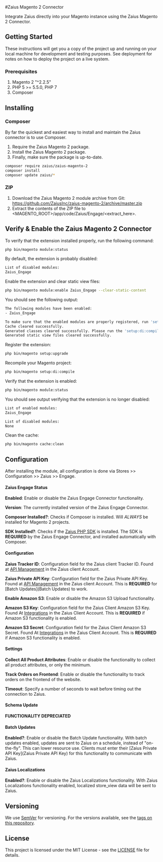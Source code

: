 #Zaius Magento 2 Connector

Integrate Zaius directly into your Magento instance using the Zaius Magento 2 Connector.

## Getting Started

These instructions will get you a copy of the project up and running on your local machine for development and testing purposes. See deployment for notes on how to deploy the project on a live system.

### Prerequisites

1. Magento 2 "^2.2.5"
2. PHP 5 >= 5.5.0, PHP 7
3. Composer

## Installing

### Composer

By far the quickest and easiest way to install and maintain the Zaius connector is to use Composer.

1. Require the Zaius Magento 2 package.
2. Install the Zaius Magento 2 package.
3. Finally, make sure the package is up-to-date.

```bash
composer require zaius/zaius-magento-2
composer install
composer update zaius/*
```

### ZIP

1. Download the Zaius Magento 2 module archive from Git: https://github.com/ZaiusInc/zaius-magento-2/archive/master.zip
2. Extract the contents of the ZIP file to <MAGENTO_ROOT>/app/code/Zaius/Engage/<extract_here>.

## Verify & Enable the Zaius Magento 2 Connector

To verify that the extension installed properly, run the following command:

```bash
php bin/magento module:status
```

By default, the extension is probably disabled:

```bash
List of disabled modules:
Zaius_Engage
```

Enable the extension and clear static view files:

```bash
php bin/magento module:enable Zaius_Engage --clear-static-content
```

You should see the following output:

```bash
The following modules have been enabled:
- Zaius_Engage

To make sure that the enabled modules are properly registered, run 'setup:upgrade'.
Cache cleared successfully.
Generated classes cleared successfully. Please run the 'setup:di:compile' command to generate classes.
Generated static view files cleared successfully.
```

Register the extension:

```bash
php bin/magento setup:upgrade
```

Recompile your Magento project:

```bash
php bin/magento setup:di:compile
```

Verify that the extension is enabled:

```bash
php bin/magento module:status
```

You should see output verifying that the extension is no longer disabled:

```bash
List of enabled modules:
Zaius_Engage

List of disabled modules:
None
```

Clean the cache:

```bash
php bin/magento cache:clean
```

## Configuration

After installing the module, all configuration is done via Stores >> Configuration >> Zaius >> Engage.

#### Zaius Engage Status

**Enabled**: Enable or disable the Zaius Engage Connector functionality.

**Version**: The currently installed version of the Zaius Engage Connector.

**Composer Installed?**: Checks if Composer is installed. Will *ALWAYS* be installed for Magento 2 projects.

**SDK Installed?**: Checks if the [Zaius PHP SDK](https://github.com/ZaiusInc/zaius-php-sdk) is installed. The SDK is **REQUIRED** by the Zaius Engage Connector, and installed automatically with Composer.

#### Configuration

**Zaius Tracker ID**: Configuration field for the Zaius client Tracker ID. Found at [API Management](https://app.zaius.com/app?scope=731#/api_management) in the Zaius client Account.

**Zaius Private API Key**: Configuration field for the Zaius Private API Key. Found at [API Management](https://app.zaius.com/app?scope=731#/api_management) in the Zaius client Account. This is **REQUIRED** for [Batch Updates](Batch Updates) to work.

**Enable Amazon S3**: Enable or disable the Amazon S3 Upload functionality.

**Amazon S3 Key**: Configuration field for the Zaius Client Amazon S3 Key. Found At [Integrations](https://app.zaius.com/app?scope=731#/integrations?activeTab=amazon_s3) in the Zaius Client Account. This is **REQUIRED** if Amazon S3 functionality is enabled.

**Amazon S3 Secret**: Configuration field for the Zaius Client Amazon S3 Secret. Found At [Integrations](https://app.zaius.com/app?scope=731#/integrations?activeTab=amazon_s3) in the Zaius Client Account. This is **REQUIRED** if Amazon S3 functionality is enabled.

#### Settings

**Collect All Product Attributes**: Enable or disable the functionality to collect all product attributes, or only the minimum.

**Track Orders on Frontend**: Enable or disable the functionality to track orders on the frontend of the website.

**Timeout**: Specify a number of seconds to wait before timing out the connection to Zaius.

#### Schema Update

**FUNCTIONALITY DEPRECIATED**

#### Batch Updates

**Enabled?**: Enable or disable the Batch Update functionality. With batch updates enabled, updates are sent to Zaius on a schedule, instead of "on-the-fly". This can lower resource use. Clients must enter their [Zaius Private API Key](Zaius Private API Key) for this functionality to communicate with Zaius.

#### Zaius Localizations

**Enabled?**: Enable or disable the Zaius Localizations functionality. With Zaius Localizations functionality enabled, localized store_view data will be sent to Zaius.

## Versioning

We use [SemVer](http://semver.org/) for versioning. For the versions available, see the [tags on this repository](https://github.com/ZaiusInc/zaius-magento-2/tags). 


## License

This project is licensed under the MIT License - see the [LICENSE](LICENSE) file for details.
